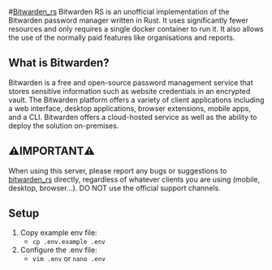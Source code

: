 #[Bitwarden_rs](https://hub.docker.com/r/bitwardenrs/server)
Bitwarden RS is an unofficial implementation of the Bitwarden password manager
written in Rust. It uses significantly fewer resources and only requires a single
docker container to run it.
It also allows the use of the normally paid features like organisations and reports.


## What is Bitwarden?
Bitwarden is a free and open-source password management service that stores
sensitive information such as website credentials in an encrypted vault.
The Bitwarden platform offers a variety of client applications including a web interface,
desktop applications, browser extensions, mobile apps, and a CLI.
Bitwarden offers a cloud-hosted service as well as the ability to deploy
the solution on-premises.


## ⚠️**IMPORTANT**⚠️
When using this server, please report any bugs or suggestions to [bitwarden_rs](https://github.com/dani-garcia/bitwarden_rs) directly,
regardless of whatever clients you are using (mobile, desktop, browser...).
DO NOT use the official support channels.


## Setup
1. Copy example env file:
   - ```cp .env.example .env```
2. Configure the .env file:
   - ```vim .env``` or ```nano .env```